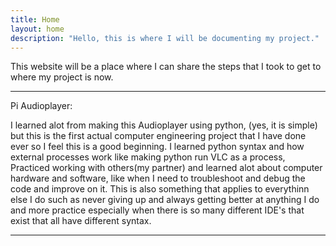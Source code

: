 ```yaml
---
title: Home
layout: home
description: "Hello, this is where I will be documenting my project."
---
```


This website will be a place where I can share the steps that I took to get to where my project is now.
<hr>
Pi Audioplayer:
   
   I learned alot from making this Audioplayer using python, (yes, it is simple) but this is the first actual computer engineering project that I have done ever so I feel this is a good beginning. I learned 
   python syntax and how external processes work like making python run VLC as a process, Practiced working with others(my partner) and learned alot about computer hardware and software, like when I need to
   troubleshoot and debug the code and improve on it. This is also something that applies to everythinn else I do such as never giving up and always getting better at anything I do and more practice especially when there is 
   so many different IDE's that exist that all have different syntax.
  <hr>


